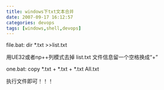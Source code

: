 ```yaml
---
title: windows下txt文本合并
date: 2007-09-17 16:12:57
categories: devops
tags: [windows,shell,devops]
--- 
```


file.bat:  dir *.txt >>list.txt

用UE32或者np++列模式去掉 list.txt 文件信息留一个空格换成“+”

one.bat:   copy *.txt + *.txt + *.txt All.txt

执行文件即可！！！